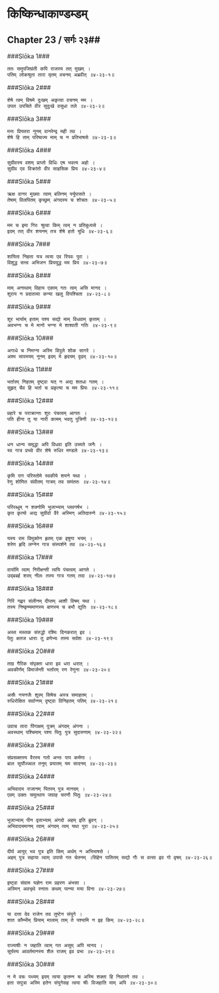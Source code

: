 किष्किन्धाकाण्डम्डम्
===============================


## Chapter 23  / सर्गः २३##


###Slōka 1###


    ततः समुपजिघ्रंती कपि राजस्य तत् मुखम् ।
    पतिम् लोकश्रुता तारा मृतम् वचनम् अब्रवीत् ॥४-२३-१॥


###Slōka 2###


    शेषे त्वम् विषमे दुःखम् अकृत्वा वचनम् मम ।
    उपल उपचिते वीर सुदुःखे वसुधा तले ॥४-२३-२॥


###Slōka 3###


    मत्तः प्रियतरा नूनम् वानरेन्द्र मही तव ।
    शेषे हि ताम् परिष्वज्य माम् च न प्रतिभाषसे ॥४-२३-३॥


###Slōka 4###


    सुग्रीवस्य वशम् प्राप्तो विधिः एष भवत्य अहो ।
    सुग्रीव एव विक्रांतो वीर साहसिक प्रिय ॥४-२३-४॥


###Slōka 5###


    ऋक्ष वानर मुख्याः त्वाम् बलिनम् पर्युपासते ।
    तेषाम् विलपितम् कृच्छ्रम् अंगदस्य च शोचतः ॥४-२३-५॥


###Slōka 6###


    मम च इमा गिरः श्रुत्वा किम् त्वम् न प्रतिबुध्यसे ।
    इदम् तत् वीर शयनम् तत्र शेषे हतो युधि ॥४-२३-६॥


###Slōka 7###


    शायिता निहता यत्र त्वया एव रिपवः पुरा ।
    विशुद्ध सत्त्व अभिजन प्रिययुद्ध मम प्रिय ॥४-२३-७॥


###Slōka 8###


    माम् अनाथाम् विहाय एकाम् गतः त्वम् असि मानद ।
    शूराय न प्रदातव्या कन्या खलु विपश्चिता ॥४-२३-८॥


###Slōka 9###


    शूर भार्याम् हताम् पश्य सद्यो माम् विधवाम् कृताम् ।
    अवभग्नः च मे मानो भग्ना मे शाश्वती गतिः ॥४-२३-९॥


###Slōka 10###


    अगाधे च निमग्ना अस्मि विपुले शोक सागरे ।
    अश्म सारमयम् नूनम् इदम् मे हृदयम् दृढम् ॥४-२३-१०॥


###Slōka 11###


    भर्तारम् निहतम् दृष्ट्वा यत् न अद्य शतधा गतम् ।
    सुहृत् चैव हि भर्ता च प्रकृत्या च मम प्रियः ॥४-२३-११॥


###Slōka 12###


    प्रहारे च पराक्रान्तः शूरः पंचत्वम् आगतः ।
    पति हीना तु या नारी कामम् भवतु पुत्रिणी ॥४-२३-१२॥


###Slōka 13###


    धन धान्य समृद्धा अपि विधवा इति उच्यते जनैः ।
    स्व गात्र प्रभवे वीर शेषे रुधिर मण्डले ॥४-२३-१३॥


###Slōka 14###


    कृमि राग परिस्तोमे स्वकीये शयने यथा ।
    रेणु शोणित संवीतम् गात्रम् तव समंततः ॥४-२३-१४॥


###Slōka 15###


    परिरब्धुम् न शक्नोमि भुजाभ्याम् प्लवगर्षभ ।
    कृत कृत्यो अद्य सुग्रीवो वैरे अस्मिन् अतिदारुणे ॥४-२३-१५॥


###Slōka 16###


    यस्य राम विमुक्तेन हृतम् एक इषुणा भयम् ।
    शरेण हृदि लग्नेन गात्र संस्पर्शने तव ॥४-२३-१६॥


###Slōka 17###


    वार्यामि त्वाम् निरीक्षन्ती त्वयि पंचत्वम् आगते ।
    उद्बबर्ह शरम् नीलः तस्य गात्र गतम् तदा ॥४-२३-१७॥


###Slōka 18###


    गिरि गह्वर संलीनम् दीप्तम् आशी विषम् यथा ।
    तस्य निष्कृष्यमाणस्य बाणस्य च बभौ द्युतिः ॥४-२३-१८॥


###Slōka 19###


    अस्त मस्तक संरुद्धो रश्मिः दिनकरात् इव ।
    पेतुः क्षतज धाराः तु व्रणेभ्यः तस्य सर्वशः ॥४-२३-१९॥


###Slōka 20###


    ताम्र गैरिक संपृक्ता धारा इव धरा धरात् ।
    अवकीर्णम् विमार्जन्ती भर्तारम् रण रेणुना ॥४-२३-२०॥


###Slōka 21###


    अस्रैः नयनजैः शूरम् सिषेच अस्त्र समाहतम् ।
    रुधिरोक्षित सर्वान्गम् दृष्ट्वा विनिहतम् पतिम् ॥४-२३-२१॥


###Slōka 22###


    उवाच तारा पिंगाक्षम् पुत्रम् अंगदम् अंगना ।
    अवस्थाम् पश्चिमाम् पश्य पितुः पुत्र सुदारुणाम् ॥४-२३-२२॥


###Slōka 23###


    संप्रसक्तस्य वैरस्य गतो अन्तः पाप कर्मणा ।
    बाल सूर्योज्ज्वल तनुम् प्रयातम् यम सादनम् ॥४-२३-२३॥


###Slōka 24###


    अभिवादय राजानम् पितरम् पुत्र मानदम् ।
    एवम् उक्तः समुत्थाय जग्राह चरणौ पितुः ॥४-२३-२४॥


###Slōka 25###


    भुजाभ्याम् पीन वृताभ्याम् अंगदो अहम् इति ब्रुवन् ।
    अभिवादयमानम् त्वाम् अंगदम् त्वम् यथा पुरा ॥४-२३-२५॥


###Slōka 26###


    दीर्घ आयुर् भव पुत्र इति किम् अर्थम् न अभिभाषसे ।
    अहम् पुत्र सहाया त्वाम् उपासे गत चेतनम् ।सिंहेन पातितम् सद्यो गौः स वत्सा इव गो वृषम् ॥४-२३-२६॥


###Slōka 27###


    इष्ट्वा संग्राम यज्ञेन राम प्रहरण अंभसा ।
    अस्मिन् अवभृथे स्नातः कथम् पत्न्या मया विना ॥४-२३-२७॥


###Slōka 28###


    या दत्ता देव राजेन तव तुष्टेन संयुगे ।
    शात कौम्भीम् प्रियाम् मालाम् ताम् ते पश्यामि न इह किम् ॥४-२३-२८॥


###Slōka 29###


    राज्यश्रीः न जहाति त्वाम् गत असुम् अपि मानद ।
    सूर्यस्य आवर्तमानस्य शैल राजम् इव प्रभा ॥४-२३-२९॥


###Slōka 30###


    न मे वचः पथ्यम् इदम् त्वया कृतम्न च अस्मि शक्ता हि निवारणे तव ।
    हता सपुत्रा अस्मि हतेन संयुगेसह त्वया श्रीः विजहाति माम् अपि ॥४-२३-३०॥


